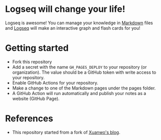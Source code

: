 # Logseq will change your life!

Logseq is awesome! You can manage your knowledge in [Markdown](https://www.markdownguide.org/) files and [Logseq](https://logseq.com/) will make an interactive graph and flash cards for you!

# Getting started

* Fork this repository
* Add a secret with the name `GH_PAGES_DEPLOY` to your repository (or organization). The value should be a GitHub token with write access to your repository.
* Enable GitHub Actions for your repository.
* Make a change to one of the Markdown pages under the pages folder.
* A GitHub Action will run automatically and publish your notes as a website (GitHub Page).

# References

* This repository started from a fork of [Xuanwo's blog](https://github.com/Xuanwo/Xuanwo).
